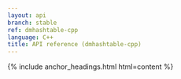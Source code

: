 ```yaml
---
layout: api
branch: stable
ref: dmhashtable-cpp
language: C++
title: API reference (dmhashtable-cpp)
---
```

{% include anchor_headings.html html=content %}